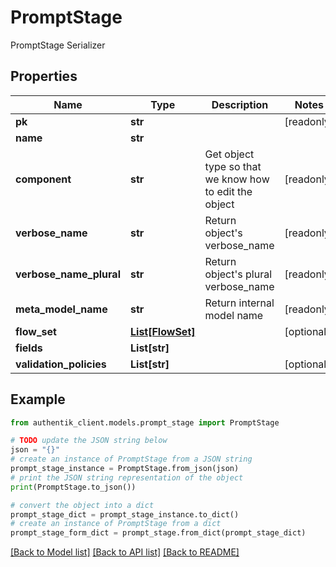 # PromptStage

PromptStage Serializer

## Properties

Name | Type | Description | Notes
------------ | ------------- | ------------- | -------------
**pk** | **str** |  | [readonly] 
**name** | **str** |  | 
**component** | **str** | Get object type so that we know how to edit the object | [readonly] 
**verbose_name** | **str** | Return object&#39;s verbose_name | [readonly] 
**verbose_name_plural** | **str** | Return object&#39;s plural verbose_name | [readonly] 
**meta_model_name** | **str** | Return internal model name | [readonly] 
**flow_set** | [**List[FlowSet]**](FlowSet.md) |  | [optional] 
**fields** | **List[str]** |  | 
**validation_policies** | **List[str]** |  | [optional] 

## Example

```python
from authentik_client.models.prompt_stage import PromptStage

# TODO update the JSON string below
json = "{}"
# create an instance of PromptStage from a JSON string
prompt_stage_instance = PromptStage.from_json(json)
# print the JSON string representation of the object
print(PromptStage.to_json())

# convert the object into a dict
prompt_stage_dict = prompt_stage_instance.to_dict()
# create an instance of PromptStage from a dict
prompt_stage_form_dict = prompt_stage.from_dict(prompt_stage_dict)
```
[[Back to Model list]](../README.md#documentation-for-models) [[Back to API list]](../README.md#documentation-for-api-endpoints) [[Back to README]](../README.md)


